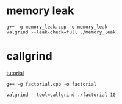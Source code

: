 # memory leak

```
g++ -g memory_leak.cpp -o memory_leak
valgrind --leak-check=full ./memory_leak
```

# callgrind

[tutorial](https://baptiste-wicht.com/posts/2011/09/profile-c-application-with-callgrind-kcachegrind.html)

```
g++ -g factorial.cpp -o factorial

valgrind --tool=callgrind ./factorial 10

```
